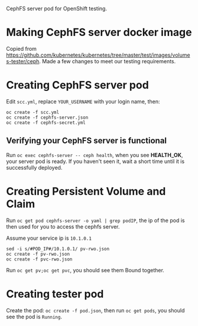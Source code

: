 CephFS server pod for OpenShift testing.

# Making CephFS server docker image
Copied from https://github.com/kubernetes/kubernetes/tree/master/test/images/volumes-tester/ceph. Made a few changes to meet our testing requirements.

# Creating CephFS server pod
Edit `scc.yml`, replace `YOUR_USERNAME` with your login name, then:

```
oc create -f scc.yml
oc create -f cephfs-server.json
oc create -f cephfs-secret.yml
```

## Verifying your CephFS server is functional

Run `oc exec cephfs-server -- ceph health`, when you see **HEALTH_OK**, your server pod is ready. If you haven't seen it, wait a short time until it is successfully deployed.

# Creating Persistent Volume and Claim
Run `oc get pod cephfs-server -o yaml | grep podIP`, the ip of the pod is then used for you to access the cephfs server.

Assume your service ip is `10.1.0.1`

```
sed -i s/#POD_IP#/10.1.0.1/ pv-rwo.json
oc create -f pv-rwo.json
oc create -f pvc-rwo.json
```

Run `oc get pv;oc get pvc`, you should see them Bound together.

# Creating tester pod

Create the pod: `oc create -f pod.json`, then run `oc get pods`, you should see the pod is `Running`.
